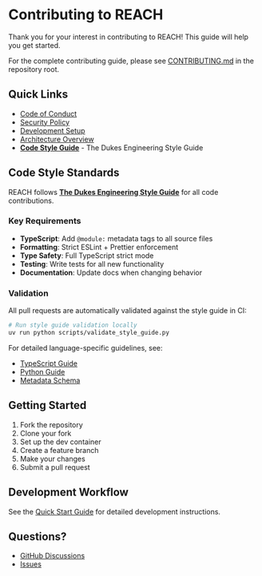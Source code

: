 # Contributing to REACH

Thank you for your interest in contributing to REACH! This guide will help you get started.

For the complete contributing guide, please see [CONTRIBUTING.md](https://github.com/tydukes/reach/blob/main/CONTRIBUTING.md) in the repository root.

## Quick Links

- [Code of Conduct](code-of-conduct.md)
- [Security Policy](security.md)
- [Development Setup](../getting-started/installation.md)
- [Architecture Overview](../architecture/overview.md)
- [**Code Style Guide**](https://tydukes.github.io/coding-style-guide/) - The Dukes Engineering Style Guide

## Code Style Standards

REACH follows **[The Dukes Engineering Style Guide](https://tydukes.github.io/coding-style-guide/)** for all code contributions.

### Key Requirements

- **TypeScript**: Add `@module:` metadata tags to all source files
- **Formatting**: Strict ESLint + Prettier enforcement
- **Type Safety**: Full TypeScript strict mode
- **Testing**: Write tests for all new functionality
- **Documentation**: Update docs when changing behavior

### Validation

All pull requests are automatically validated against the style guide in CI:

```bash
# Run style guide validation locally
uv run python scripts/validate_style_guide.py
```

For detailed language-specific guidelines, see:

- [TypeScript Guide](https://tydukes.github.io/coding-style-guide/02_language_guides/typescript/)
- [Python Guide](https://tydukes.github.io/coding-style-guide/02_language_guides/python/)
- [Metadata Schema](https://tydukes.github.io/coding-style-guide/03_metadata_schema/schema_reference/)

## Getting Started

1. Fork the repository
2. Clone your fork
3. Set up the dev container
4. Create a feature branch
5. Make your changes
6. Submit a pull request

## Development Workflow

See the [Quick Start Guide](../getting-started/quick-start.md) for detailed development instructions.

## Questions?

- [GitHub Discussions](https://github.com/tydukes/reach/discussions)
- [Issues](https://github.com/tydukes/reach/issues)
